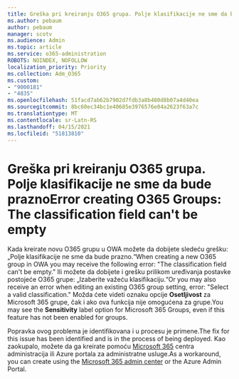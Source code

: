 ```yaml
---
title: Greška pri kreiranju O365 grupa. Polje klasifikacije ne sme da bude prazno
ms.author: pebaum
author: pebaum
manager: scotv
ms.audience: Admin
ms.topic: article
ms.service: o365-administration
ROBOTS: NOINDEX, NOFOLLOW
localization_priority: Priority
ms.collection: Adm_O365
ms.custom:
- "9000181"
- "4835"
ms.openlocfilehash: 51facd7ab62b7902d7fdb3a8b480d8b07a4d40ea
ms.sourcegitcommit: 8bc60ec34bc1e40685e3976576e04a2623f63a7c
ms.translationtype: MT
ms.contentlocale: sr-Latn-RS
ms.lasthandoff: 04/15/2021
ms.locfileid: "51813810"
---
```

# <a name="error-creating-o365-groups-the-classification-field-cant-be-empty"></a><span data-ttu-id="d42ca-102">Greška pri kreiranju O365 grupa. Polje klasifikacije ne sme da bude prazno</span><span class="sxs-lookup"><span data-stu-id="d42ca-102">Error creating O365 Groups: The classification field can't be empty</span></span>

<span data-ttu-id="d42ca-103">Kada kreirate novu O365 grupu u OWA možete da dobijete sledeću grešku: „Polje klasifikacije ne sme da bude prazno.“</span><span class="sxs-lookup"><span data-stu-id="d42ca-103">When creating a new O365 group in OWA you may receive the following error: "The classification field can't be empty."</span></span>  <span data-ttu-id="d42ca-104">Ili možete da dobijete i grešku prilikom uređivanja postavke postojeće O365 grupe: „Izaberite važeću klasifikaciju.“</span><span class="sxs-lookup"><span data-stu-id="d42ca-104">Or you may also receive an error when editing an existing O365 group setting, error: "Select a valid classification."</span></span>   <span data-ttu-id="d42ca-105">Možda ćete videti oznaku opcije **Osetljivost** za Microsoft 365 grupe, čak i ako ova funkcija nije omogućena za grupe.</span><span class="sxs-lookup"><span data-stu-id="d42ca-105">You may see the **Sensitivity** label option for Microsoft 365 Groups, even if this feature has not been enabled for groups.</span></span>

<span data-ttu-id="d42ca-106">Popravka ovog problema je identifikovana i u procesu je primene.</span><span class="sxs-lookup"><span data-stu-id="d42ca-106">The fix for this issue has been identified and is in the process of being deployed.</span></span>  <span data-ttu-id="d42ca-107">Kao zaokupalo, možete da ga kreirate pomoću [Microsoft 365](https://docs.microsoft.com/microsoft-365/admin/create-groups/create-groups?view=o365-worldwide) centra administracija ili Azure portala za administratne usluge.</span><span class="sxs-lookup"><span data-stu-id="d42ca-107">As a workaround, you can create using the [Microsoft 365 admin center](https://docs.microsoft.com/microsoft-365/admin/create-groups/create-groups?view=o365-worldwide) or the Azure Admin Portal.</span></span>
